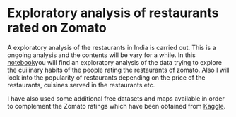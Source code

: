 # Exploratory analysis of restaurants rated on Zomato

A exploratory analysis of the restaurants in India is carried out. This is a ongoing analysis and the contents will be vary for  a while. In this [notebook](https://github.com/nathdipankar/restaurants-data-zomato-india/blob/master/Finding%20the%20best%20restuarants.ipynb)you will find an exploratory analysis of the data trying to explore the cuilinary habits of the people rating the restaurants of zomato. Also I will look into the popularity of restaurants depending on the price of the restaurants, cuisines served in the restaurants etc.

I have also used some additional free datasets and maps available in order to complement the Zomato ratings which have been obtained from [Kaggle](https://www.kaggle.com/shrutimehta/zomato-restaurants-data).

